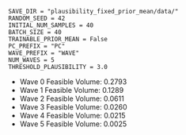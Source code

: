 ```
SAVE_DIR = "plausibility_fixed_prior_mean/data/"
RANDOM_SEED = 42
INITIAL_NUM_SAMPLES = 40
BATCH_SIZE = 40
TRAINABLE_PRIOR_MEAN = False
PC_PREFIX = "PC"
WAVE_PREFIX = "WAVE"
NUM_WAVES = 5
THRESHOLD_PLAUSIBILITY = 3.0
```

- Wave 0 Feasible Volume: 0.2793
- Wave 1 Feasible Volume: 0.1289
- Wave 2 Feasible Volume: 0.0611
- Wave 3 Feasible Volume: 0.0260
- Wave 4 Feasible Volume: 0.0215
- Wave 5 Feasible Volume: 0.0025
